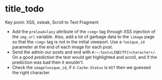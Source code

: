 # title_todo

Key point: XSS, xsleak, Scroll to Text Fragment

* Add the `preload=lazy` attribute of the `<img>` tag through XSS injection of the `img_url` variable. Also, add a lot of garbage data to the `\image` page so that the `<img>` tag is not in the initial viewport. Use a `?unique_id` parameter at the end of each image for each post.
* Send the admin our posts and end with `#:~:text=LINECTF{+character+/`. On a good prediction the text would get highlighted and scroll, and if the prediction was bad then it wouldn't.
* Check the `image?unique_id`, if `X-Cache-Status` is `HIT` then we guessed the right character.